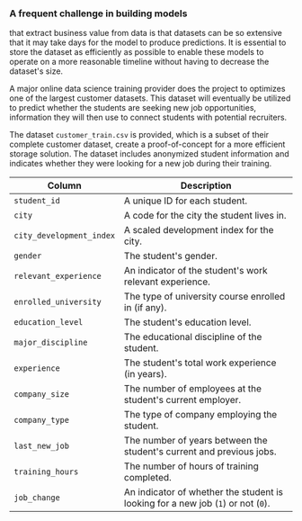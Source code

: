 ### A frequent challenge in building models 
that extract business value from data is that datasets can be so extensive that it may take days for the model to produce predictions. It is essential to store the dataset as efficiently as possible to enable these models to operate on a more reasonable timeline without having to decrease the dataset's size.

A major online data science training provider does the project to optimizes one of the largest customer datasets. This dataset will eventually be utilized to predict whether the students are seeking new job opportunities, information they will then use to connect students with potential recruiters.

The dataset `customer_train.csv` is provided, which is a subset of their complete customer dataset, create a proof-of-concept for a more efficient storage solution. The dataset includes anonymized student information and indicates whether they were looking for a new job during their training.

| Column                   | Description                                                                      |
|------------------------- |--------------------------------------------------------------------------------- |
| `student_id`             | A unique ID for each student.                                                    |
| `city`                   | A code for the city the student lives in.                                        |
| `city_development_index` | A scaled development index for the city.                                         |
| `gender`                 | The student's gender.                                                            |
| `relevant_experience`    | An indicator of the student's work relevant experience.                          |
| `enrolled_university`    | The type of university course enrolled in (if any).                              |
| `education_level`        | The student's education level.                                                   |
| `major_discipline`       | The educational discipline of the student.                                       |
| `experience`             | The student's total work experience (in years).                                  |
| `company_size`           | The number of employees at the student's current employer.                       |
| `company_type`           | The type of company employing the student.                                       |
| `last_new_job`           | The number of years between the student's current and previous jobs.             |
| `training_hours`         | The number of hours of training completed.                                       |
| `job_change`             | An indicator of whether the student is looking for a new job (`1`) or not (`0`). |